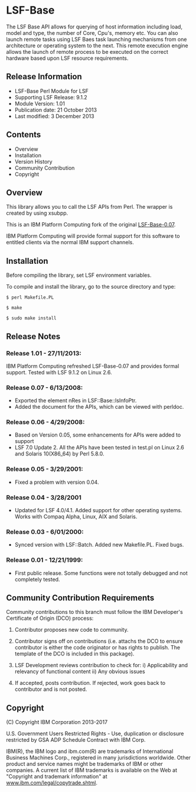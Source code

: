 # LSF-Base

The LSF Base API allows for querying of host information including load, model and type, the number of Core, Cpu's, memory etc.  You can also launch remote tasks using LSF Baes task launching mechanisms from one architecture or operating system to the next.  This remote execution engine allows the launch of remote process to be executed on the correct hardware based upon LSF resource requirements.

## Release Information

* LSF-Base Perl Module for LSF
* Supporting LSF Release: 9.1.2
* Module Version: 1.01
* Publication date: 21 October 2013
* Last modified: 3 December 2013

## Contents
 
* Overview
* Installation
* Version History
* Community Contribution
* Copyright

## Overview

This library allows you to call the LSF APIs from Perl. The wrapper is created by using xsubpp.

This is an IBM Platform Computing fork of the original [LSF-Base-0.07](http://search.cpan.org/~lsfisv/).

IBM Platform Computing will provide formal support for this software to entitled clients via the normal IBM support channels.

## Installation

Before compiling the library, set LSF environment variables.

To compile and install the library, go to the source directory and type:

`$ perl Makefile.PL`
  
`$ make`
  
`$ sudo make install`

## Release Notes

### Release 1.01 - 27/11/2013:
  IBM Platform Computing refreshed LSF-Base-0.07 and provides formal support.
  Tested with LSF 9.1.2 on Linux 2.6.

### Release 0.07 - 6/13/2008:
  * Exported the element nRes in LSF::Base::lsInfoPtr.
  * Added the document for the APIs, which can be viewed with perldoc.

### Release 0.06 - 4/29/2008:
  * Based on Version 0.05, some enhancements for APIs were added to support 
  * LSF 7.0 Update 2. All the APIs have been tested in test.pl on Linux 2.6 and Solaris 10(X86_64) by Perl 5.8.0.

### Release 0.05 - 3/29/2001:
  * Fixed a problem with version 0.04.

### Release 0.04 - 3/28/2001
  * Updated for LSF 4.0/4.1. Added support for other operating systems. Works with Compaq Alpha, Linux, AIX and Solaris. 

### Release 0.03 - 6/01/2000:
  * Synced version with LSF::Batch. Added new Makefile.PL. Fixed bugs.

### Release 0.01 - 12/21/1999:
  * First public release. Some functions were not totally debugged and not completely tested.

## Community Contribution Requirements

Community contributions to this branch must follow the IBM Developer's Certificate of Origin (DCO) process:

 1. Contributor proposes new code to community.

 2. Contributor signs off on contributions 
    (i.e. attachs the DCO to ensure contributor is either the code 
    originator or has rights to publish. The template of the DCO is included in
    this package).
 
 3. LSF Development reviews contribution to check for:
    i)  Applicability and relevancy of functional content 
    ii) Any obvious issues

 4. If accepted, posts contribution. If rejected, work goes back to contributor and is not posted.

## Copyright

(C) Copyright IBM Corporation 2013-2017

U.S. Government Users Restricted Rights - Use, duplication or disclosure 
restricted by GSA ADP Schedule Contract with IBM Corp.

IBM(R), the IBM logo and ibm.com(R) are trademarks of International Business Machines Corp., 
registered in many jurisdictions worldwide. Other product and service names might be trademarks 
of IBM or other companies. A current list of IBM trademarks is available on the Web at 
"Copyright and trademark information" at www.ibm.com/legal/copytrade.shtml.
